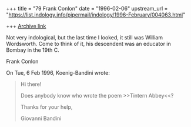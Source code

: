 +++
title = "79 Frank Conlon"
date = "1996-02-06"
upstream_url = "https://list.indology.info/pipermail/indology/1996-February/004063.html"

+++
[Archive link](https://list.indology.info/pipermail/indology/1996-February/004063.html)

Not very indological, but the last time I looked, it still was William 
Wordsworth.  Come to think of it, his descendent was an educator in 
Bombay in the 19th C.

Frank Conlon

On Tue, 6 Feb 1996, Koenig-Bandini wrote:

> Hi there!
> 
> Does anybody know who wrote the poem >>Tintern Abbey<<?
> 
> Thanks for your help,
> 
> Giovanni Bandini
> 
> 




